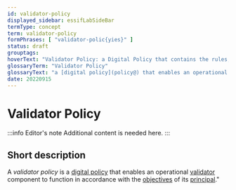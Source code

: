 ```yaml
---
id: validator-policy
displayed_sidebar: essifLabSideBar
termType: concept
term: validator-policy
formPhrases: [ "validator-polic{yies}" ]
status: draft
grouptags:
hoverText: "Validator Policy: a Digital Policy that contains the rules, working-instructions, preferences and other guidance for an operational Validator component to function in accordance with the Objectives of its Principal."
glossaryTerm: "Validator Policy"
glossaryText: "a [digital policy](policy@) that enables an operational [validator](@) component to function in accordance with the [objective](@) of its [principal](@)."
date: 20220915
---
```


# Validator Policy

:::info Editor's note
Additional content is needed here.
:::

## Short description

A *validator policy* is a [digital policy](policy@) that enables an operational [validator](@) component to function in accordance with the [objectives](@) of its [principal](@)."